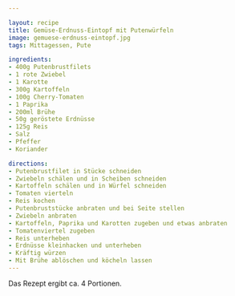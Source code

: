 ```yaml
---

layout: recipe
title: Gemüse-Erdnuss-Eintopf mit Putenwürfeln
image: gemuese-erdnuss-eintopf.jpg
tags: Mittagessen, Pute

ingredients:
- 400g Putenbrustfilets
- 1 rote Zwiebel
- 1 Karotte
- 300g Kartoffeln
- 100g Cherry-Tomaten
- 1 Paprika
- 200ml Brühe
- 50g geröstete Erdnüsse
- 125g Reis
- Salz
- Pfeffer
- Koriander

directions:
- Putenbrustfilet in Stücke schneiden
- Zwiebeln schälen und in Scheiben schneiden
- Kartoffeln schälen und in Würfel schneiden
- Tomaten vierteln
- Reis kochen
- Putenbruststücke anbraten und bei Seite stellen
- Zwiebeln anbraten
- Kartoffeln, Paprika und Karotten zugeben und etwas anbraten
- Tomatenviertel zugeben
- Reis unterheben
- Erdnüsse kleinhacken und unterheben
- Kräftig würzen
- Mit Brühe ablöschen und köcheln lassen
---
```


Das Rezept ergibt ca. 4 Portionen.
